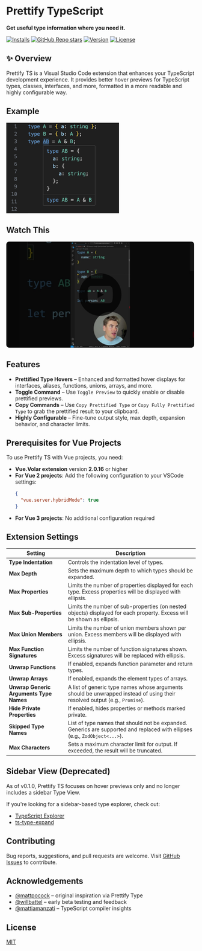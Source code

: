 # Prettify TypeScript

**Get useful type information where you need it.**

[![Installs](https://img.shields.io/vscode-marketplace/i/MylesMurphy.prettify-ts)](https://marketplace.visualstudio.com/items?itemName=MylesMurphy.prettify-ts)
[![GitHub Repo stars](https://img.shields.io/github/stars/mylesmmurphy/prettify-ts?style=social)](https://github.com/mylesmmurphy/prettify-ts)
[![Version](https://img.shields.io/vscode-marketplace/v/MylesMurphy.prettify-ts)](https://marketplace.visualstudio.com/items?itemName=MylesMurphy.prettify-ts)
[![License](https://img.shields.io/github/license/mylesmmurphy/prettify-ts)](https://github.com/mylesmmurphy/prettify-ts/blob/main/LICENSE)

## ✨ Overview

Prettify TS is a Visual Studio Code extension that enhances your TypeScript development experience. It provides better hover previews for TypeScript types, classes, interfaces, and more, formatted in a more readable and highly configurable way.

## Example

<img src="./assets/example.png" width="300" alt="Example Screenshot" />

## Watch This

<a href="https://www.youtube.com/shorts/9GRzNXKVa2o" target="_blank">
  <img src="https://raw.githubusercontent.com/mylesmmurphy/prettify-ts/refs/heads/main/assets/demo-preview.png" alt="Watch Demo Video" width="500" />
</a>

## Features

* **Prettified Type Hovers** – Enhanced and formatted hover displays for interfaces, aliases, functions, unions, arrays, and more.
* **Toggle Command** – Use `Toggle Preview` to quickly enable or disable prettified previews.
* **Copy Commands** – Use `Copy Prettified Type` or `Copy Fully Prettified Type` to grab the prettified result to your clipboard.
* **Highly Configurable** – Fine-tune output style, max depth, expansion behavior, and character limits.

## Prerequisites for Vue Projects

To use Prettify TS with Vue projects, you need:

* **Vue.Volar extension** version **2.0.16** or higher
* **For Vue 2 projects**: Add the following configuration to your VSCode settings:
  ```json
  {
    "vue.server.hybridMode": true
  }
  ```
* **For Vue 3 projects**: No additional configuration required

## Extension Settings

| Setting                                 | Description                                                                                                                 |
| --------------------------------------- | --------------------------------------------------------------------------------------------------------------------------- |
| **Type Indentation**                    | Controls the indentation level of types.                                                                                    |
| **Max Depth**                           | Sets the maximum depth to which types should be expanded.                                                                   |
| **Max Properties**                      | Limits the number of properties displayed for each type. Excess properties will be displayed with ellipsis.                 |
| **Max Sub-Properties**                  | Limits the number of sub-properties (on nested objects) displayed for each property. Excess will be shown as ellipsis.      |
| **Max Union Members**                   | Limits the number of union members shown per union. Excess members will be displayed with ellipsis.                         |
| **Max Function Signatures**             | Limits the number of function signatures shown. Excess signatures will be replaced with ellipsis.                           |
| **Unwrap Functions**                    | If enabled, expands function parameter and return types.                                                                    |
| **Unwrap Arrays**                       | If enabled, expands the element types of arrays.                                                                            |
| **Unwrap Generic Arguments Type Names** | A list of generic type names whose arguments should be unwrapped instead of using their resolved output (e.g., `Promise`).  |
| **Hide Private Properties**             | If enabled, hides properties or methods marked private.                                                                     |
| **Skipped Type Names**                  | List of type names that should not be expanded. Generics are supported and replaced with ellipses (e.g., `ZodObject<...>`). |
| **Max Characters**                      | Sets a maximum character limit for output. If exceeded, the result will be truncated.                                       |

## Sidebar View (Deprecated)

As of v0.1.0, Prettify TS focuses on hover previews only and no longer includes a sidebar Type View.

If you're looking for a sidebar-based type explorer, check out:

* [TypeScript Explorer](https://marketplace.visualstudio.com/items?itemName=mxsdev.typescript-explorer)
* [ts-type-expand](https://marketplace.visualstudio.com/items?itemName=kimuson.ts-type-expand)

## Contributing

Bug reports, suggestions, and pull requests are welcome. Visit [GitHub Issues](https://github.com/mylesmmurphy/prettify-ts/issues) to contribute.

## Acknowledgements

* [@mattpocock](https://github.com/mattpocock) – original inspiration via Prettify Type
* [@willbattel](https://github.com/willbattel) – early beta testing and feedback
* [@mattiamanzati](https://github.com/mattiamanzati) – TypeScript compiler insights

## License

[MIT](https://github.com/mylesmmurphy/prettify-ts/blob/main/LICENSE)
